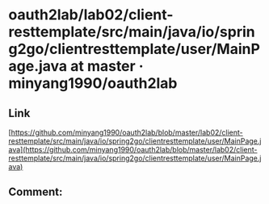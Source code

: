 # oauth2lab/lab02/client-resttemplate/src/main/java/io/spring2go/clientresttemplate/user/MainPage.java at master · minyang1990/oauth2lab
## Link 
 [https://github.com/minyang1990/oauth2lab/blob/master/lab02/client-resttemplate/src/main/java/io/spring2go/clientresttemplate/user/MainPage.java](https://github.com/minyang1990/oauth2lab/blob/master/lab02/client-resttemplate/src/main/java/io/spring2go/clientresttemplate/user/MainPage.java) 
 ## Comment: